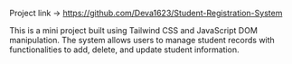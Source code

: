 Project link -> https://github.com/Deva1623/Student-Registration-System

This is a mini project built using Tailwind CSS and JavaScript DOM manipulation.
The system allows users to manage student records with functionalities to add, delete, and update student information.
